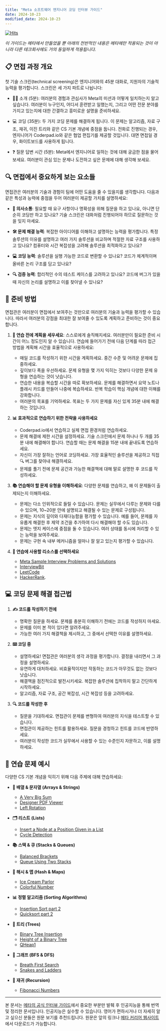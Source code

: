 ```yaml
---
title: "Meta 소프트웨어 엔지니어 코딩 인터뷰 가이드"
date: 2024-10-23
modified_date: 2024-10-23
---
```


[![Hits](https://hits.seeyoufarm.com/api/count/incr/badge.svg?url=https%3A%2F%2Fcolacap.github.io%2Fmeta-swe-tech-screening-guide.html&count_bg=%2340D135&title_bg=%23555555&icon=&icon_color=%23E7E7E7&title=hits&edge_flat=false)](https://hits.seeyoufarm.com)

_이 가이드는 메타에서 만들었을 뿐 아래의 전반적인 내용은 메타에만 적용되는 것이 아니라 다른 테크회사에도 거의 동일하게 적용됩니다._

## 📋 면접 과정 개요

첫 기술 스크린(technical screening)은 엔지니어와의 45분 대화로, 지원자의 기술적 능력을 평가합니다. 스크린은 세 가지 파트로 나뉩니다:

- 👨‍🏫 소개 (5분): 여러분의 경험과 관심사가 Meta의 미션과 어떻게 일치하는지 알고 싶습니다. 여러분이 누구인지, 어디서 훈련받고 일했는지, 그리고 어떤 전문 분야를 가지고 있는지에 대한 간결하고 흥미로운 설명을 준비하세요.

- 💻 코딩 (35분): 두 가지 코딩 문제를 해결하게 됩니다. 이 문제는 알고리즘, 자료 구조, 재귀, 이진 트리와 같은 CS 기본 개념에 중점을 둡니다. 전화로 진행되는 경우, 엔지니어가 Coderpad.io와 같은 협업 편집기를 제공할 것입니다. 대면 면접일 경우, 화이트보드를 사용하게 됩니다.

- ❓ 질문 답변 시간 (5분): Meta에서 엔지니어로 일하는 것에 대해 궁금한 점을 물어보세요. 여러분이 관심 있는 문제나 도전하고 싶은 문제에 대해 생각해 보세요.

## 🔍 면접에서 중요하게 보는 요소들

면접관은 여러분의 기술과 경험이 팀에 어떤 도움을 줄 수 있을지를 생각합니다. 다음과 같은 특성과 능력에 중점을 두어 여러분이 제공할 가치를 설명하세요:

- **💬 의사소통**: 필요할 때 요구 사항이나 명확성을 위해 질문을 하고 있나요, 아니면 단순히 코딩만 하고 있나요? 기술 스크린은 대화처럼 진행되어야 하므로 질문하는 것을 잊지 마세요.

- **🛠️ 문제 해결 능력**: 복잡한 아이디어를 이해하고 설명하는 능력을 평가합니다. 특정 솔루션의 이유를 설명하고 여러 가지 솔루션을 비교하며 적절한 자료 구조를 사용하고 있나요? 컴퓨터와 시간 복잡성을 고려해 솔루션을 최적화하고 있나요?

- **💻 코딩 능력**: 솔루션을 실행 가능한 코드로 변환할 수 있나요? 코드가 체계적이며 올바른 논리 구조를 담고 있나요?

- **🔍 검증 능력**: 합리적인 수의 테스트 케이스를 고려하고 있나요? 코드에 버그가 있을 때 자신의 논리를 설명하고 이를 찾아낼 수 있나요?

## 📝 준비 방법

면접관은 여러분이 면접에서 보여주는 것만으로 여러분의 기술과 능력을 평가할 수 있습니다. 따라서 여러분의 강점을 최대한 잘 보여줄 수 있도록 계획하고 준비하는 것이 중요합니다.

1. **📝 연습 전에 계획을 세우세요**: 스스로에게 솔직해지세요. 여러분만이 필요한 준비 시간이 어느 정도인지 알 수 있습니다. 연습에 들어가기 전에 다음 단계를 따라 접근 방법을 계획해 시간을 효율적으로 사용하세요:

   - 매일 코드를 작성하기 위한 시간을 계획하세요. 중간 수준 및 어려운 문제에 집중하세요.
   - 깊이보다 폭을 우선하세요. 문제 유형을 몇 가지 익히는 것보다 다양한 문제 유형을 연습하는 것이 낫습니다.
   - 연습한 내용을 복습할 시간을 따로 확보하세요. 문제를 해결하면서 요약 노트나 플래시 카드를 만들어 나중에 복습하세요. 반복 학습이 핵심 개념에 대한 이해를 강화합니다.
   - 여러분의 목표를 기억하세요. 목표는 두 가지 문제를 자신 있게 35분 내에 해결하는 것입니다.


2. **📊 효과적으로 연습하기 위한 전략을 사용하세요**

   - Coderpad.io에서 연습하고 실제 면접 환경처럼 연습하세요.
   - 문제 해결에 제한 시간을 설정하세요. 기술 스크린에서 문제 하나나 두 개를 35분 내에 해결해야 합니다. 연습할 때는 문제 해결을 15분 내에 끝내도록 연습하세요.
   - 자신이 가장 잘하는 언어로 코딩하세요. 가장 효율적인 솔루션을 제공하고 직접 🔍 버그를 찾아내 해결하세요.
   - 문제를 풀기 전에 문제 공간과 가능한 해결책에 대해 말로 설명한 후 코드를 작성하세요.


3. **📚 연습해야 할 문제 유형을 이해하세요**: 다양한 문제를 연습하고, 왜 이 문제들이 출제되는지 이해하세요.

   - 문제는 다소 인위적으로 들릴 수 있습니다. 문제는 실무에서 다루는 문제와 다를 수 있으며, 10\~20분 안에 설명되고 해결될 수 있는 문제로 구성됩니다.
   - 문제는 지식의 깊이와 다재다능함을 평가할 수 있습니다. 예를 들어, 문제를 자유롭게 해결한 후 제약 조건을 추가하여 다시 해결해야 할 수도 있습니다.
   - 문제는 엣지 케이스에 중점을 둘 수 있습니다. 여러 상태를 동시에 처리할 수 있는 능력을 보여주세요.
   - 문제는 구현 속 내부 메커니즘을 얼마나 잘 알고 있는지 평가할 수 있습니다.


4. **🔧 연습에 사용할 리소스를 선택하세요**

   - [Meta Sample Interview Problems and Solutions](https://www.facebook.com/careers/life/sample_interview_questions)
   - [InterviewBit](https://www.interviewbit.com)
   - [LeetCode](https://leetcode.com)
   - [HackerRank](https://www.hackerrank.com).

## 💻 코딩 문제 해결 접근법

1. **✍️ 코드를 작성하기 전에**

   - 명확한 질문을 하세요. 문제를 충분히 이해하기 전에는 코드를 작성하지 마세요.
   - 문제를 이미 본 적이 있다면 알려주세요.
   - 가능한 여러 가지 해결책을 제시하고, 그 중에서 선택한 이유를 설명하세요.


2. **⌨️ 코딩 중**

   - 설명하세요! 면접관은 여러분의 생각 과정을 평가합니다. 결정을 내리면서 그 과정을 설명하세요.
   - 유연하게 대처하세요. 비효율적이지만 작동하는 코드가 아무것도 없는 것보다 낫습니다.
   - 해결책을 점진적으로 발전시키세요. 복잡한 솔루션에 집착하지 말고 간단하게 시작하세요.
   - 알고리즘, 자료 구조, 공간 복잡성, 시간 복잡성 등을 고려하세요.


3. **🔍 코드를 작성한 후**

   - 질문을 기대하세요. 면접관이 문제를 변형하여 여러분의 지식을 테스트할 수 있습니다.
   - 면접관이 제공하는 힌트를 활용하세요. 질문을 경청하고 힌트를 코드에 반영하세요.
   - 여러분이 작성한 코드가 실무에서 사용할 수 있는 수준인지 자문하고, 이를 설명하세요.

## 🔢 연습 문제 예시

다양한 CS 기본 개념을 익히기 위해 다음 주제에 대해 연습하세요:

- **🔢 배열 & 문자열 (Arrays & Strings)**

  - [A Very Big Sum](https://www.hackerrank.com/challenges/a-very-big-sum/problem)
  - [Designer PDF Viewer](https://www.hackerrank.com/challenges/designer-pdf-viewer/problem)
  - [Left Rotation](https://www.hackerrank.com/challenges/ctci-array-left-rotation/problem)


- **🗂️ 리스트 (Lists)**

  - [Insert a Node at a Position Given in a List](https://www.hackerrank.com/challenges/insert-a-node-at-a-specific-position-in-a-linked-list/problem)
  - [Cycle Detection](https://www.hackerrank.com/challenges/detect-whether-a-linked-list-contains-a-cycle/problem)


- **📚 스택 & 큐 (Stacks & Queues)**

  - [Balanced Brackets](https://www.hackerrank.com/challenges/balanced-brackets/problem)
  - [Queue Using Two Stacks](https://www.hackerrank.com/challenges/queue-using-two-stacks/problem)


- **🔑 해시 & 맵 (Hash & Maps)**

  - [Ice Cream Parlor](https://www.hackerrank.com/challenges/icecream-parlor/problem)
  - [Colorful Number](https://algorithms.tutorialhorizon.com/colorful-numbers/)


- **📊 정렬 알고리즘 (Sorting Algorithms)**

  - [Insertion Sort part 2](https://www.hackerrank.com/challenges/insertionsort2/problem)
  - [Quicksort part 2](https://www.hackerrank.com/challenges/quicksort2/problem)


- **🌳 트리 (Trees)**

  - [Binary Tree Insertion](https://www.hackerrank.com/challenges/binary-search-tree-insertion/problem)
  - [Height of a Binary Tree](https://www.hackerrank.com/challenges/tree-height-of-a-binary-tree/problem)
  - [QHeap1](https://www.hackerrank.com/challenges/qheap1/problem)


- **🧬 그래프 (BFS & DFS)**

  - [Breath First Search](https://www.hackerrank.com/challenges/bfsshortreach/problem)
  - [Snakes and Ladders](https://www.hackerrank.com/challenges/the-quickest-way-up/problem)


- **🔄 재귀 (Recursion)**

  - [Fibonacci Numbers](https://www.hackerrank.com/challenges/functional-programming-warmups-in-recursion---fibonacci-numbers/problem)

---

본 문서는 [메타의 공식 인터뷰 가이드](https://github.com/ColaCap/ColaCap.github.io/blob/80d4268587a7b5322e4627c3c194be588c70e708/resources/Meta%20Interview%20Prep%20Guide.pdf)에서 중요한 부분만 발췌 후 인공지능을 통해 번역 및 정리한 문서입니다. 인공지능은 실수할 수 있습니다. 영어가 편하시거나 더 자세히 알고 싶으신 분들은 원문 보기를 추천드립니다. 원문은 앞의 링크나 [메타 커리어 웹사이트](https://www.metacareers.com/swe-prep-techscreen/)에서 다운로드가 가능합니다.

